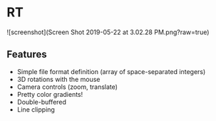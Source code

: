 # RT

![screenshot](Screen Shot 2019-05-22 at 3.02.28 PM.png?raw=true)

## Features
* Simple file format definition (array of space-separated integers)
* 3D rotations with the mouse
* Camera controls (zoom, translate)
* Pretty color gradients!
* Double-buffered
* Line clipping
